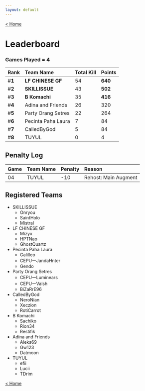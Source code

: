 ```yaml
---
layout: default
---
```


[< Home](https://kanziebub.github.io/SurvivalProtocol/)

# **Leaderboard**

### Games Played = 4

|  Rank  | Team Name             | Total Kill | **Points** |
|:-------|:----------------------|:-----------|:-----------|
| #**1** | **LF CHINESE GF** | 54 | **640** | 
| #**2** | **SKILLISSUE** | 43 | **502** | 
| #**3** | **B Komachi** | 35 | **416** | 
| #**4** | Adina and Friends | 26 | 320 | 
| #**5** | Party Orang Setres | 22 | 264 | 
| #**6** | Pecinta Paha Laura | 7 | 84 | 
| #**7** | CalledByGod | 5 | 84 | 
| #**8** | TUYUL | 0 | 4 | 

## Penalty Log

|  Game  | Team Name | Penalty | Reason                |
|:-------|:----------|:--------|:----------------------|
|   04   |   TUYUL   |  -10    | Rehost: Main Augment  |

## Registered Teams

- SKILLISSUE
  - Onryou
  - SaintHolo
  - Mistral
- LF CHINESE GF
  - Mizyx
  - HPTNao
  - GhostQuartz
- Pecinta Paha Laura
  - Galilleo
  - CEPUーJandaHnter
  - Gendo
- Party Orang Setres 
  - CEPUーLuminears
  - CEPUーValsh
  - BiZaRrE96
- CalledByGod
  - NeroNian
  - Xeczion
  - RotiCarrot
- B Komachi
  - Sachiko
  - Rion34
  - Restifik
- Adina and Friends
  - Aleks69
  - Gw123
  - Datmoon
- TUYUL
  - efii
  - Lucii
  - TDrim
  
[< Home](https://kanziebub.github.io/SurvivalProtocol/)
    